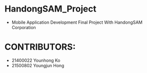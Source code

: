 # HandongSAM_Project
* Mobile Application Development Final Project With HandongSAM Corporation

# CONTRIBUTORS:
* 21400022 Younhong Ko
* 21500802 Youngjun Hong
